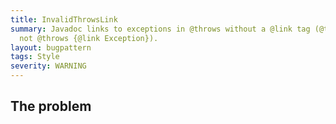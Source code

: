 ```yaml
---
title: InvalidThrowsLink
summary: Javadoc links to exceptions in @throws without a @link tag (@throws Exception,
  not @throws {@link Exception}).
layout: bugpattern
tags: Style
severity: WARNING
---
```


<!--
*** AUTO-GENERATED, DO NOT MODIFY ***
To make changes, edit the @BugPattern annotation or the explanation in docs/bugpattern.
-->


## The problem


